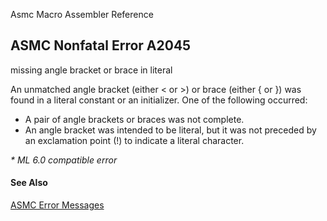 Asmc Macro Assembler Reference

## ASMC Nonfatal Error A2045

missing angle bracket or brace in literal

An unmatched angle bracket (either < or >) or brace (either { or }) was found in a literal constant or an initializer. One of the following occurred:

- A pair of angle brackets or braces was not complete.
- An angle bracket was intended to be literal, but it was not preceded by an exclamation point (!) to indicate a literal character.

_* ML 6.0 compatible error_

#### See Also

[ASMC Error Messages](readme.md)
